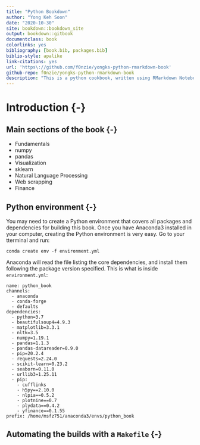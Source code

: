 ```yaml
--- 
title: "Python Bookdown"
author: "Yong Keh Soon"
date: "2020-10-30"
site: bookdown::bookdown_site
output: bookdown::gitbook
documentclass: book
colorlinks: yes
bibliography: [book.bib, packages.bib]
biblio-style: apalike
link-citations: yes
url: 'https\://github.com/f0nzie/yongks-python-rmarkdown-book'
github-repo: f0nzie/yongks-python-rmarkdown-book
description: "This is a python cookbook, written using RMarkdown Notebook. It is made possible by using reticulate R library as the bridge between R and Python."
---
```


# Introduction {-}




## Main sections of the book {-}

* Fundamentals
* numpy
* pandas
* Visualization
* sklearn
* Natural Language Processing
* Web scrapping
* Finance




## Python environment {-}
You may need to create a Python environment that covers all packages and dependencies for building this book. Once you have Anaconda3 installed in your computer, creating the Python environment is very easy. Go to your tterminal and run:

```
conda create env -f environment.yml
```

Anaconda will read the file listing the core dependencies, and install them following the package version specified. This is what is inside `environment.yml`:

```
name: python_book
channels:
  - anaconda
  - conda-forge
  - defaults
dependencies:
  - python=3.7
  - beautifulsoup4=4.9.3
  - matplotlib=3.3.1
  - nltk=3.5
  - numpy=1.19.1
  - pandas=1.1.3
  - pandas-datareader=0.9.0
  - pip=20.2.4
  - requests=2.24.0
  - scikit-learn=0.23.2
  - seaborn=0.11.0
  - urllib3=1.25.11
  - pip:
    - cufflinks
    - h5py==2.10.0
    - nlpia==0.5.2
    - plotnine==0.7
    - plydata==0.4.2
    - yfinance==0.1.55
prefix: /home/msfz751/anaconda3/envs/python_book
```



## Automating the builds with a `Makefile` {-}

